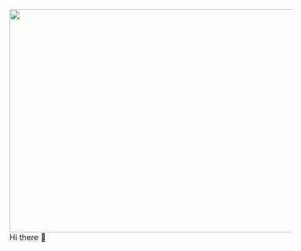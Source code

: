 <img src ="https://user-images.githubusercontent.com/105577199/186586125-8e871d78-c56a-4483-8c26-d8c267eb59c9.gif" height="400" width="850">
Hi there 👋
<!--
**jackdnguyen/jackdnguyen** is a ✨ _special_ ✨ repository because its `README.md` (this file) appears on your GitHub profile.


- 🔭 I’m currently working on ...
- 🌱 I’m currently learning ...
- 👯 I’m looking to collaborate on ...
- 🤔 I’m looking for help with ...
- 💬 Ask me about ...
- 📫 How to reach me: ...
- 😄 Pronouns: ...
- ⚡ Fun fact: ...
-->
